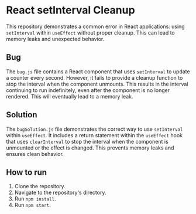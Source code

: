 # React setInterval Cleanup
This repository demonstrates a common error in React applications: using `setInterval` within `useEffect` without proper cleanup. This can lead to memory leaks and unexpected behavior.

## Bug
The `bug.js` file contains a React component that uses `setInterval` to update a counter every second. However, it fails to provide a cleanup function to stop the interval when the component unmounts.  This results in the interval continuing to run indefinitely, even after the component is no longer rendered.  This will eventually lead to a memory leak.

## Solution
The `bugSolution.js` file demonstrates the correct way to use `setInterval` within `useEffect`. It includes a return statement within the `useEffect` hook that uses `clearInterval` to stop the interval when the component is unmounted or the effect is changed.  This prevents memory leaks and ensures clean behavior.

## How to run
1. Clone the repository.
2. Navigate to the repository's directory.
3. Run `npm install`.
4. Run `npm start`.